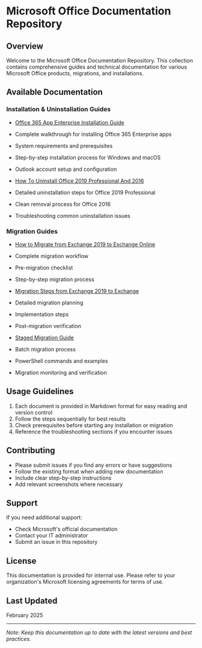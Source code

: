 # Microsoft Office Documentation Repository

## Overview
Welcome to the Microsoft Office Documentation Repository. This collection contains comprehensive guides and technical documentation for various Microsoft Office products, migrations, and installations.

## Available Documentation

### Installation & Uninstallation Guides
- [Office 365 App Enterprise Installation Guide](./office365-enterprise-install.md)
 - Complete walkthrough for installing Office 365 Enterprise apps
 - System requirements and prerequisites
 - Step-by-step installation process for Windows and macOS
 - Outlook account setup and configuration

- [How To Uninstall Office 2019 Professional And 2016](./office-uninstall-guide.md)
 - Detailed uninstallation steps for Office 2019 Professional
 - Clean removal process for Office 2016
 - Troubleshooting common uninstallation issues

### Migration Guides
- [How to Migrate from Exchange 2019 to Exchange Online](./exchange-online-migration.md)
 - Complete migration workflow
 - Pre-migration checklist
 - Step-by-step migration process

- [Migration Steps from Exchange 2019 to Exchange](./exchange-migration-steps.md)
 - Detailed migration planning
 - Implementation steps
 - Post-migration verification

- [Staged Migration Guide](./staged-migration.md)
 - Batch migration process
 - PowerShell commands and examples
 - Migration monitoring and verification

## Usage Guidelines
1. Each document is provided in Markdown format for easy reading and version control
2. Follow the steps sequentially for best results
3. Check prerequisites before starting any installation or migration
4. Reference the troubleshooting sections if you encounter issues

## Contributing
- Please submit issues if you find any errors or have suggestions
- Follow the existing format when adding new documentation
- Include clear step-by-step instructions
- Add relevant screenshots where necessary

## Support
If you need additional support:
- Check Microsoft's official documentation
- Contact your IT administrator
- Submit an issue in this repository

## License
This documentation is provided for internal use. Please refer to your organization's Microsoft licensing agreements for terms of use.

## Last Updated
February 2025

---
*Note: Keep this documentation up to date with the latest versions and best practices.*
